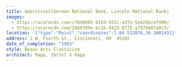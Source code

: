 ```yaml
---
title: Ameritrust(German National Bank, Lincoln National Bank)
images:
  - https://ucarecdn.com/cf0d0805-8183-432c-a37e-5e428bcef400/
  - https://ucarecdn.com/2440709e-bc1b-4423-8775-a7976b07a0c5/
location: '{"type":"Point","coordinates":[-84.512876,39.100143]}'
address: 2 W. Fourth St., Cincinnati, OH  45202
date_of_completion: "1903"
style: Beaux Arts Classicism
architect: Rapp, Zettel & Rapp
---
```

